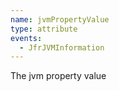 ```yaml
---
name: jvmPropertyValue
type: attribute
events:
  - JfrJVMInformation
---
```


The jvm property value